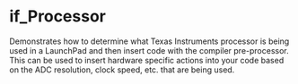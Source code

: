 # if_Processor
Demonstrates how to determine what Texas Instruments processor is being used in a LaunchPad and then insert code with the compiler pre-processor.  This can be used to insert hardware specific actions into your code based on the ADC resolution, clock speed, etc. that are being used.
